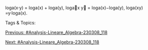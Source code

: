 loga(x·y) = loga(x) + loga(y),
logax
y
= loga(x)−loga(y),
loga(xy) =y·loga(x).

   Tags & Topics:
   

[Previous: #Analysis-Lineare_Algebra-230308_118](Analysis-Lineare_Algebra-230308_118.md)

[Next: #Analysis-Lineare_Algebra-230308_118](Analysis-Lineare_Algebra-230308_118.md)